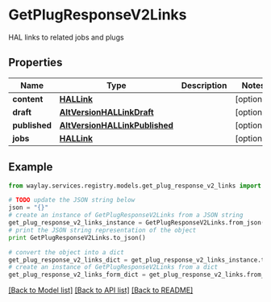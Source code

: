 # GetPlugResponseV2Links

HAL links to related jobs and plugs

## Properties

Name | Type | Description | Notes
------------ | ------------- | ------------- | -------------
**content** | [**HALLink**](HALLink.md) |  | [optional] 
**draft** | [**AltVersionHALLinkDraft**](AltVersionHALLinkDraft.md) |  | [optional] 
**published** | [**AltVersionHALLinkPublished**](AltVersionHALLinkPublished.md) |  | [optional] 
**jobs** | [**HALLink**](HALLink.md) |  | [optional] 

## Example

```python
from waylay.services.registry.models.get_plug_response_v2_links import GetPlugResponseV2Links

# TODO update the JSON string below
json = "{}"
# create an instance of GetPlugResponseV2Links from a JSON string
get_plug_response_v2_links_instance = GetPlugResponseV2Links.from_json(json)
# print the JSON string representation of the object
print GetPlugResponseV2Links.to_json()

# convert the object into a dict
get_plug_response_v2_links_dict = get_plug_response_v2_links_instance.to_dict()
# create an instance of GetPlugResponseV2Links from a dict
get_plug_response_v2_links_form_dict = get_plug_response_v2_links.from_dict(get_plug_response_v2_links_dict)
```
[[Back to Model list]](../README.md#documentation-for-models) [[Back to API list]](../README.md#documentation-for-api-endpoints) [[Back to README]](../README.md)


